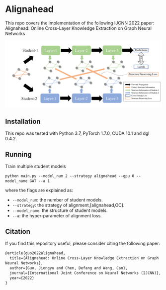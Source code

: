 # Alignahead

This repo covers the implementation of the following IJCNN 2022 paper:
Alignahead: Online Cross-Layer Knowledge Extraction on Graph Neural Networks

![Alignahead](./pic/Alignahead.png)

## Installation
This repo was tested with Python 3.7, PyTorch 1.7.0, CUDA 10.1 and dgl 0.4.2.

## Running
Train multiple student models
``` shell
python main.py --model_num 2 --strategy alignahead --gpu 0 --model_name GAT --a 1
```
where the flags are explained as:
* `--model_num`: the number of student models.
* `--strategy`: the strategy of alignment,[alignahead,OC].
* `--model_name`: the structure of student models.
* `--a`: the hyper-parameter of alignment loss.

## Citation
If you find this repository useful, please consider citing the following paper:
```
@article{guo2022alignahead,
  title={Alignahead: Online Cross-Layer Knowledge Extraction on Graph Neural Networks},
  author={Guo, Jiongyu and Chen, Defang and Wang, Can},
  journal={International Joint Conference on Neural Networks (IJCNN)},
  year={2022}
}

```
